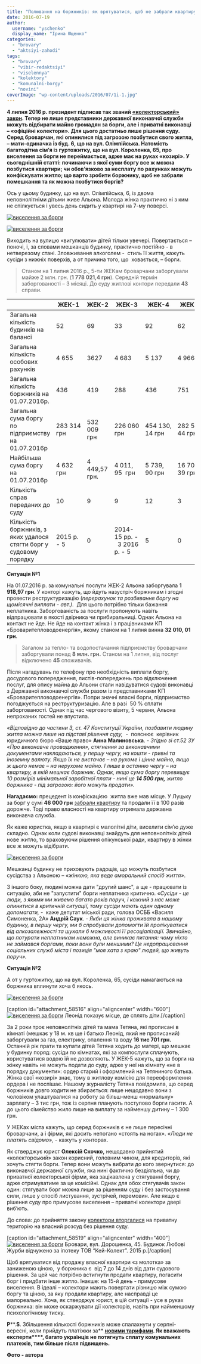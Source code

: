 ```yaml
---
title: "Полювання на боржників: як врятуватися, щоб не забрали квартиру за борги?"
date: 2016-07-19
author: 
  username: "yschenko"
  display_name: "Ірина Ющенко"
categories: 
  - "brovary"
  - "aktsiyi-zahodi"
tags: 
  - "brovary"
  - "vibir-redaktsiyi"
  - "viselennya"
  - "kolektory"
  - "komunalni-borgy"
  - "novini"
coverImage: "wp-content/uploads/2016/07/1i-1.jpg"
---
```


**4 липня 2016 р. президент підписав так званий [«колекторський» закон](http://zakon2.rada.gov.ua/laws/show/1403-19). Тепер не лише представники державної виконавчої служби можуть відбирати майно громадян за борги, але і приватні виконавці – «офіційні колектори». Для цього достатньо лише рішення суду. Серед броварчан, які опинилися під загрозою позбутися свого житла, – мати-одиначка із буд. 6, що на вул. Олімпійська. Натомість багатодітна сім’я із гуртожитку, що на вул. Короленка, 65, про виселення за борги не переймається, адже має на руках «козирі». У сьогоднішній статті: починаючи з якої суми боргу все ж можна позбутися квартири; чи обов’язково за несплату по рахунках можуть конфіскувати житло; що варто зробити боржнику, щоб не забрали помешкання та як можна позбутися боргів?**

Ось у цьому будинку, що на вул. Олімпійська, 6, із двома неповнолітніми дітьми живе Альона. Молода жінка практично ні з ким не спілкується і увесь день сидить у квартирі на 7-му поверсі.

[![виселення за борги](https://mpz.brovary.org/wp-content/uploads/2016/07/1-3.jpg)](https://mpz.brovary.org/wp-content/uploads/2016/07/1-3.jpg)

[![виселення за борги](https://mpz.brovary.org/wp-content/uploads/2016/07/2-3.jpg)](https://mpz.brovary.org/wp-content/uploads/2016/07/2-3.jpg)

Виходить на вулицю «вигулювати» дітей тільки увечері. Повертається – поночі, і, за словами мешканців будинку, практично постійно - в нетверезому стані. Зловживання алкоголем -  стиль її життя, кажуть сусіди з нижніх поверхів, а от причина того, що  ховається, – борги.

> Станом на 1 липня 2016 р., 5-ти ЖЕКам броварчани заборгували майже 2 млн. грн. (**1 778 021,4 грн**). Середній термін заборгованості – 3 місяці. До суду житлові контори передали **43** справи.

|  | ЖЕК-1 | ЖЕК-2 | ЖЕК-3 | ЖЕК-4 | ЖЕК-5 |
| --- | --- | --- | --- | --- | --- |
| Загальна кількість будинків на балансі | 52 | 69 | 33 | 92 | 62 |
| Загальна кількість особових рахунків | 4 655 | 3627 | 4 683 | 5 137 | 4 966 |
| Загальна кількість боржників на 01.07.2016р. | 436 |   419    | 288 | 436 | 751 |
| Загальна сума боргу по підприємству на 01.07.2016р | 283 314 грн | 532 009 грн | 226 060 грн | 454 130, 14 грн | 282 508, 44 грн |
| Найбільша сума боргу на 01.07.2016р | 4 632 грн | 4 449,57 грн. | 4 011, 95  грн | 5 739, 90 грн | 16 701, 39 грн |
| Кількість справ переданих до суду | 10 | 9 | 9 | 12 | 3 |
| Кількість боржників, з яких удалося стягти борг у судовому порядку | 2015 р. - 5 | 0 |   2014-15 рр. -  3  2016 р. - 5    | 5 | 0 |

**Ситуація №1**

На 01.07.2016 р. за комунальні послуги ЖЕК-2 Альона заборгувала **1 918,97 грн**. У конторі кажуть, що йдуть назустріч боржникам і згодні провести реструктуризацію (_перерахунок та розбивання боргу на щомісячні виплати - авт.)_.  Для цього потрібно тільки бажання неплатника. Заборгованість за послуги пропонують навіть відпрацювати в якості двірника чи прибиральниці. Однак Альона на контакт не йде. Не йде на контакт жінка і з працівниками КП «Броваритепловодоенергія», якому станом на 1 липня винна **32 010, 01 грн**.

> Загалом за тепло- та водопостачання підприємству броварчани заборгували понад **8 млн. грн.** Станом на 1 липня, від послуг відключено **45** споживачів.

Після нагадувань по телефону про необхідність виплати боргу, досудового попередження, листів-попереджень про відключення послуг, для опису майна до Альони стали навідуватися судові виконавці з Державної виконавчої служби разом із представниками КП «Броваритепловодоенергія». Попри значні власні борги, підприємство погоджується на реструктуризацію. Але в разі  50 % сплати заборгованості. Однак під час чергового візиту, 5 червня, Альона непроханих гостей не впустила.

_«Відповідно до частини 3, ст. 47 Конституції України, позбавити людину житла можна лише на підставі рішення суду,_  -  пояснює  керівник юридичного бюро «Ваше право» **Анна Малиновська**. - _Згідно зі ст.52 ЗУ «Про виконавче провадження», стягнення за виконавчими документами накладаються, у першу чергу, на кошти - гривні та іноземну валюту. Якщо їх не вистачає – на рухоме і цінне майно, якщо ж цього немає – на нерухоме майно. І лише в останню чергу – на квартиру, в якій мешкає боржник. Однак, якщо сума боргу перевищує 10 розмірів мінімальної заробітної плати - нині це **14 500 грн,** житло боржника - під загрозою: його можуть продати»._

**Нагадаємо:** прецедент із конфіскацією  житла вже мав місце. У Луцьку за борг у сумі **46 000 грн** [забрали квартиру](http://www.youtube.com/watch?v=7fW7hqoalFg) та продали її в 100 разів дорожче. Тоді право власності на квартиру отримала державна виконавча служба.

Як каже юристка, якщо в квартирі є малолітні діти, виселити сім’ю дуже складно. Однак коли судові виконавці знайдуть для неповнолітніх дітей нове житло, то враховуючи рішення опікунської ради, квартиру в жінки все ж можуть відібрати.

[![виселення за борги](https://mpz.brovary.org/wp-content/uploads/2016/07/3-3.jpg)](https://mpz.brovary.org/wp-content/uploads/2016/07/3-3.jpg)

Мешканці будинку не приховують радощів, що можуть позбутися сусідства з Альоною – _«жінкою, яка веде аморальний спосіб життя»_.

З іншого боку, людині можна дати "другий шанс", а ще - працювати із ситуацію, аби не "запустити" борги неплатника критично. _«Сусіди - це люди, з якими ми живемо багато років поруч, і кожний з нас може опинитися в критичній ситуації, тому сусіди мають один одному допомагати, -_  каже депутат міської ради, голова ОСББ «Василя Симоненка, 2А» **Андрій Саук**. - _Якби ця жінка проживала в нашому будинку, в першу чергу, ми б спробували допомогти їй пролікуватися від алкозалежності та шукали б можливості її ресоціалізації. Звичайно, що потурати неплатникам неможна, але виникає питання: чому ніхто не займався боргами, поки вони були меншими? Це недопрацювання соціальних служб міста і позиція "моя хата з краю" людей, що живуть поруч»._

**Ситуація №2**

А от у гуртожитку, що на вул. Короленка, 65, сусіди намагаються на боржника вплинути хоча б якось.

[![виселення за борги](https://mpz.brovary.org/wp-content/uploads/2016/07/4-3.jpg)](https://mpz.brovary.org/wp-content/uploads/2016/07/4-3.jpg)

\[caption id="attachment\_58516" align="aligncenter" width="600"\][![виселення за борги](https://mpz.brovary.org/wp-content/uploads/2016/07/5-2.jpg)](https://mpz.brovary.org/wp-content/uploads/2016/07/5-2.jpg) Леонід показує місце, де сплять діти.\[/caption\]

За 2 роки троє неповнолітніх дітей та мама Тетяна, які прописані в кімнаті (мешкає у 18 м. кв ще і батько Леонід, який не прописаний) заборгували за газ, електрику, опалення та воду **16 тис 701 грн.** Останній рік прати та купати дітей Тетяна ходить до матері, що мешкає у будинку поряд: сусіди по кімнатах, які за компослуги сплачують, користуватися водою їй не дозволяють. У ЖЕК-5 кажуть, що за борги на жінку навіть не можуть подати до суду, адже у неї на кімнату «не в порядку документи»: ордер старий і оформлений на Тетяниного батька. Жінка свої «козирі» знає, тому в житлову комісію для переоформлення ордера і не поспішає. Нашому журналісту Тетяна повідомила, що серед боржників довго ходити не збирається: лише нещодавно вони з чоловіком улаштувалися на роботу за більш-менш «нормальну» зарплату – 3 тис грн, тож із серпня планують поступово борги гасити. А до цього сімейство жило лише на виплату за найменшу дитину – 1 300 грн.

У ЖЕКах міста кажуть, що серед боржників є не лише пересічні броварчани, а і фірми, які досить непогано «стоять на ногах». _«Люди не платять свідомо»,_ \- кажуть у конторах.

Як стверджує юрист **Олексій Скочко,** нещодавно прийнятий «колекторський» закон корисний, головним чином, для кредиторів, які хочуть стягти борги. Тепер вони можуть вибрати до кого звернутися: до виконавчої державної служби, яка нині фактично бездіяльна, чи до приватної колекторської фірми, яка зацікавлена у стягуванні боргу, адже отримуватиме за це комісійні. Однак для обох стягувачів закон один: стягувати борг можна лише за рішенням суду і без застосування сили, лише у спосіб листування, зустрічей, перемовин. Але якщо є рішення суду про примусове виселення – приватні колектори двері виб’ють.

До слова: до прийняття закону [колектори вторгалися](https://mpz.brovary.org/brovarsku-rodynu-z-nepovnolitnimy-ditmy-kolektory-vykynuly-na-vulytsyu-stverdzhuyut-ti-pograbuvaly-bank) на приватну територію на власний розсуд без рішення суду.

\[caption id="attachment\_58519" align="aligncenter" width="400"\][![виселення за борги](https://mpz.brovary.org/wp-content/uploads/2016/07/8.jpg)](https://mpz.brovary.org/wp-content/uploads/2016/07/8.jpg) Бровари, вул. Дорошенка, 45. Будинок Любові Журби відчужено за іпотеку ТОВ “Кей-Колект”. 2015 р.\[/caption\]

Щоб врятуватися від продажу власної квартири «з молотка» за заниженою ціною,  у боржника є  від 7 до 14 днів від дати судового рішення. За цей час потрібно встигнути продати квартиру, погасити борг і придбати інше житло. Інакше: на 15-й день - примусове виселення. В ідеалі – колектори мають повертати різницю між сумою боргу та ціною, за яку продали квартиру, але насправді це малореально. Хоча, як стверджує юрист, в цій ситуації - усе в руках боржника: він може оскаржувати дії колекторів, навіть при найменшому психологічному тиску.

**P****.****S****. Збільшення кількості боржників може спалахнути у серпні-вересні, коли прийдуть платіжки за** [**новими тарифами**](https://mpz.brovary.org/novi-taryfy-na-garyachu-vodu-i-opalennya-v-brovarah-z-1-lypnya)**. Як вважають експерти****, багато українців не потягнуть сплату комунальних платежів, тим більше після підвищень.**

**Фото - автора**
